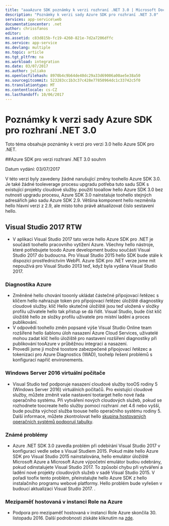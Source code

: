```yaml
---
title: "aaaAzure SDK poznámky k verzi rozhraní .NET 3.0 | Microsoft Docs"
description: "Poznámky k verzi sady Azure SDK pro rozhraní .NET 3.0"
services: app-service\web
documentationcenter: .net
author: chrissfanos
editor: 
ms.assetid: c83d815b-fc19-4260-821e-7d2a7206dffc
ms.service: app-service
ms.devlang: multiple
ms.topic: article
ms.tgt_pltfrm: na
ms.workload: integration
ms.date: 03/07/2017
ms.author: juliako
ms.openlocfilehash: 8970b4c9b64de40dc29a33d69006a00ae5e38a50
ms.sourcegitcommit: 523283cc1b3c37c428e77850964dc1c33742c5f0
ms.translationtype: MT
ms.contentlocale: cs-CZ
ms.lasthandoff: 10/06/2017
---
```

# <a name="azure-sdk-for-net-30-release-notes"></a>Poznámky k verzi sady Azure SDK pro rozhraní .NET 3.0

Toto téma obsahuje poznámky k verzi pro verzi 3.0 hello Azure SDK pro .NET.

##<a name="azure-sdk-for-net-30-release-summary"></a>Azure SDK pro verzi rozhraní .NET 3.0 souhrn

Datum vydání: 03/07/2017
 
V této verzi byly zavedeny žádné narušující změny toohello Azure SDK 3.0. Je také žádné tooleverage procesu upgradu potřeba tuto sadu SDK s existující projekty cloudové služby. použití tooallow hello Azure SDK 3.0 bez nutnosti upgradu procesu, Azure SDK 3.0 nainstaluje toohello stejných adresářích jako sadu Azure SDK 2.9. Většina komponent hello nezměnila hello hlavní verzi z 2.9, ale místo toho právě aktualizovat číslo sestavení hello.

## <a name="visual-studio-2017-rtw"></a>Visual Studio 2017 RTW

- V aplikaci Visual Studio 2017 tato verze hello Azure SDK pro .NET je součástí toohello pracovního vytížení Azure. Všechny hello nástroje, které potřebujete toodo Azure development budou součástí Visual Studio 2017 do budoucna. Pro Visual Studio 2015 hello SDK bude stále k dispozici prostřednictvím WebPI. Azure SDK pro .NET verze jsme mít nepoužívá pro Visual Studio 2013 teď, když byla vydána Visual Studio 2017.

### <a name="azure-diagnostics"></a>Diagnostika Azure

- Změněné hello chování tooonly ukládat částečné připojovací řetězec s klíčem hello nahrazuje token pro připojovací řetězec úložiště diagnostiky cloudové služby. klíč Hello skutečné úložiště jsou teď uložená v složky profilu uživatele hello tak přístup se dá řídit. Visual Studio, bude číst klíč úložiště hello ze složky profilu uživatele pro místní ladění a proces publikování. 
- V odpovědi toohello změn popsané výše Visual Studio Online team rozšířené hello šablonu úloh nasazení Azure Cloud Services, uživatelé mohou zadat klíč hello úložiště pro nastavení rozšíření diagnostiky při publikování tooAzure v průběžnou integraci a nasazení.
- Provedli jsme ji možné toostore zabezpečené připojovací řetězec a tokenizaci pro Azure Diagnostics (WAD), toohelp řešení problémů s konfigurací napříč environements.
 
### <a name="windows-server-2016-virtual-machines"></a>Windows Server 2016 virtuální počítače

- Visual Studio teď podporuje nasazení cloudové služby tooOS rodiny 5 (Windows Server 2016) virtuálních počítačů. Pro existující cloudové služby, můžete změnit vaše nastavení tootarget hello nové řada operačního systému. Při vytváření nových cloudových služeb, pokud se rozhodnete toocreate hello služby pomocí rozhraní .net 4.6 nebo vyšší, bude použita výchozí služba toouse hello operačního systému rodiny 5.  Další informace, můžete zkontrolovat hello [skupina hostovaných operačních systémů podporují tabulky](../cloud-services/cloud-services-guestos-update-matrix.md).

### <a name="known-issues"></a>Známé problémy

- Azure .NET SDK 3.0 zavedla problém při odebírání Visual Studio 2017 v konfiguraci vedle sebe s Visual Studiem 2015.  Pokud máte hello Azure SDK pro Visual Studio 2015 nainstalována, hello emulátor úložiště Microsoft Azure a Microsoft Azure výpočetní emulátor budou odebrány, pokud odinstalujete Visual Studio 2017.  To způsobí chybu při vytváření a ladění nové projekty cloudových služeb v sadě Visual Studio 2015. V pořadí toofix tento problém, přeinstalujte hello Azure SDK z hello instalačního programu webové platformy.  Hello problém bude vyřešen v budoucí aktualizaci Visual Studio 2017.  .

 
### <a name="azure-in-role-cache"></a>Mezipaměť hostovaná v instanci Role na Azure 

- Podpora pro mezipaměť hostovaná v instanci Role Azure skončila 30. listopadu 2016. Další podrobnosti získáte kliknutím na [zde](https://azure.microsoft.com/blog/azure-managed-cache-and-in-role-cache-services-to-be-retired-on-11-30-2016/).




